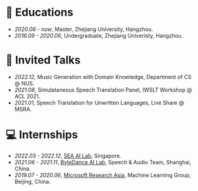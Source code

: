 # 📖 Educations
- *2020.06 - now*, Master, Zhejiang University, Hangzhou.
- *2016.09 - 2020.06*, Undergraduate, Zhejiang Univeristy, Hangzhou.

# 💬 Invited Talks
- *2022.12*, Music Generation with Domain Knowledge, Department of CS @ NUS.
- *2021.08*, Simulataneous Speech Translation Panel, IWSLT Workshop @ ACL 2021.
- *2021.01*, Speech Translation for Unwritten Languages, Live Share @ MSRA.

# 💻 Internships
- *2022.03 - 2022.12*, [SEA AI Lab](https://sail.sea.com/), Singapore.
- *2021.06 - 2021.11*, [ByteDance AI Lab](https://www.bytedance.com/en/), Speech & Audio Team, Shanghai, China.
- *2019.07 - 2020.06*, [Microsoft Research Asia](https://www.msra.cn/), Machine Learning Group, Beijing, China.
